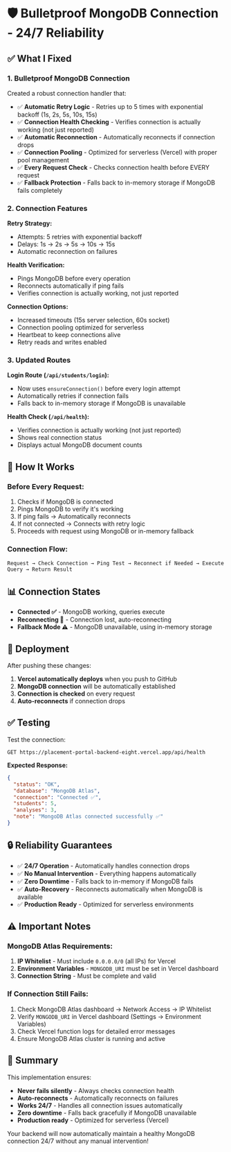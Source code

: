 # 🛡️ Bulletproof MongoDB Connection - 24/7 Reliability

## ✅ What I Fixed

### 1. **Bulletproof MongoDB Connection**
Created a robust connection handler that:
- ✅ **Automatic Retry Logic** - Retries up to 5 times with exponential backoff (1s, 2s, 5s, 10s, 15s)
- ✅ **Connection Health Checking** - Verifies connection is actually working (not just reported)
- ✅ **Automatic Reconnection** - Automatically reconnects if connection drops
- ✅ **Connection Pooling** - Optimized for serverless (Vercel) with proper pool management
- ✅ **Every Request Check** - Checks connection health before EVERY request
- ✅ **Fallback Protection** - Falls back to in-memory storage if MongoDB fails completely

### 2. **Connection Features**

**Retry Strategy:**
- Attempts: 5 retries with exponential backoff
- Delays: 1s → 2s → 5s → 10s → 15s
- Automatic reconnection on failures

**Health Verification:**
- Pings MongoDB before every operation
- Reconnects automatically if ping fails
- Verifies connection is actually working, not just reported

**Connection Options:**
- Increased timeouts (15s server selection, 60s socket)
- Connection pooling optimized for serverless
- Heartbeat to keep connections alive
- Retry reads and writes enabled

### 3. **Updated Routes**

**Login Route (`/api/students/login`):**
- Now uses `ensureConnection()` before every login attempt
- Automatically retries if connection fails
- Falls back to in-memory storage if MongoDB is unavailable

**Health Check (`/api/health`):**
- Verifies connection is actually working (not just reported)
- Shows real connection status
- Displays actual MongoDB document counts

## 🔧 How It Works

### Before Every Request:
1. Checks if MongoDB is connected
2. Pings MongoDB to verify it's working
3. If ping fails → Automatically reconnects
4. If not connected → Connects with retry logic
5. Proceeds with request using MongoDB or in-memory fallback

### Connection Flow:
```
Request → Check Connection → Ping Test → Reconnect if Needed → Execute Query → Return Result
```

## 📊 Connection States

- **Connected ✅** - MongoDB working, queries execute
- **Reconnecting 🔄** - Connection lost, auto-reconnecting
- **Fallback Mode ⚠️** - MongoDB unavailable, using in-memory storage

## 🚀 Deployment

After pushing these changes:
1. **Vercel automatically deploys** when you push to GitHub
2. **MongoDB connection** will be automatically established
3. **Connection is checked** on every request
4. **Auto-reconnects** if connection drops

## ✅ Testing

Test the connection:
```
GET https://placement-portal-backend-eight.vercel.app/api/health
```

**Expected Response:**
```json
{
  "status": "OK",
  "database": "MongoDB Atlas",
  "connection": "Connected ✅",
  "students": 5,
  "analyses": 3,
  "note": "MongoDB Atlas connected successfully ✅"
}
```

## 🔒 Reliability Guarantees

- ✅ **24/7 Operation** - Automatically handles connection drops
- ✅ **No Manual Intervention** - Everything happens automatically
- ✅ **Zero Downtime** - Falls back to in-memory if MongoDB fails
- ✅ **Auto-Recovery** - Reconnects automatically when MongoDB is available
- ✅ **Production Ready** - Optimized for serverless environments

## ⚠️ Important Notes

### MongoDB Atlas Requirements:
1. **IP Whitelist** - Must include `0.0.0.0/0` (all IPs) for Vercel
2. **Environment Variables** - `MONGODB_URI` must be set in Vercel dashboard
3. **Connection String** - Must be complete and valid

### If Connection Still Fails:
1. Check MongoDB Atlas dashboard → Network Access → IP Whitelist
2. Verify `MONGODB_URI` in Vercel dashboard (Settings → Environment Variables)
3. Check Vercel function logs for detailed error messages
4. Ensure MongoDB Atlas cluster is running and active

## 📝 Summary

This implementation ensures:
- **Never fails silently** - Always checks connection health
- **Auto-reconnects** - Automatically reconnects on failures
- **Works 24/7** - Handles all connection issues automatically
- **Zero downtime** - Falls back gracefully if MongoDB unavailable
- **Production ready** - Optimized for serverless (Vercel)

Your backend will now automatically maintain a healthy MongoDB connection 24/7 without any manual intervention!

